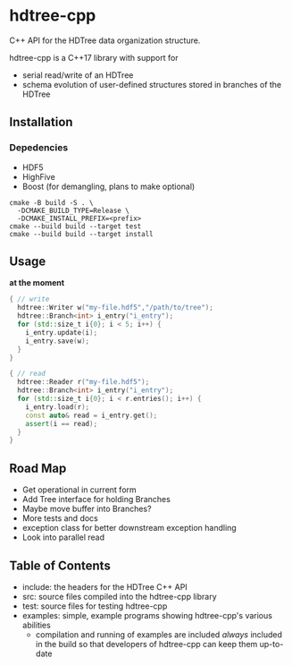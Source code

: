 # hdtree-cpp
C++ API for the HDTree data organization structure.

hdtree-cpp is a C++17 library with support for 
- serial read/write of an HDTree
- schema evolution of user-defined structures stored in branches of the HDTree

## Installation
### Depedencies
- HDF5
- HighFive
- Boost (for demangling, plans to make optional)

```
cmake -B build -S . \
  -DCMAKE_BUILD_TYPE=Release \
  -DCMAKE_INSTALL_PREFIX=<prefix>
cmake --build build --target test
cmake --build build --target install
```

## Usage
**at the moment**
```cpp
{ // write
  hdtree::Writer w("my-file.hdf5","/path/to/tree");
  hdtree::Branch<int> i_entry("i_entry");
  for (std::size_t i{0}; i < 5; i++) {
    i_entry.update(i);
    i_entry.save(w);
  }
}

{ // read
  hdtree::Reader r("my-file.hdf5");
  hdtree::Branch<int> i_entry("i_entry");
  for (std::size_t i{0}; i < r.entries(); i++) {
    i_entry.load(r);
    const auto& read = i_entry.get();
    assert(i == read);
  }
}
```

## Road Map
- Get operational in current form
- Add Tree interface for holding Branches
- Maybe move buffer into Branches?
- More tests and docs
- exception class for better downstream exception handling
- Look into parallel read

## Table of Contents
- include: the headers for the HDTree C++ API
- src: source files compiled into the hdtree-cpp library
- test: source files for testing hdtree-cpp
- examples: simple, example programs showing hdtree-cpp's various abilities
  - compilation and running of examples are included _always_ included in the build
    so that developers of hdtree-cpp can keep them up-to-date
